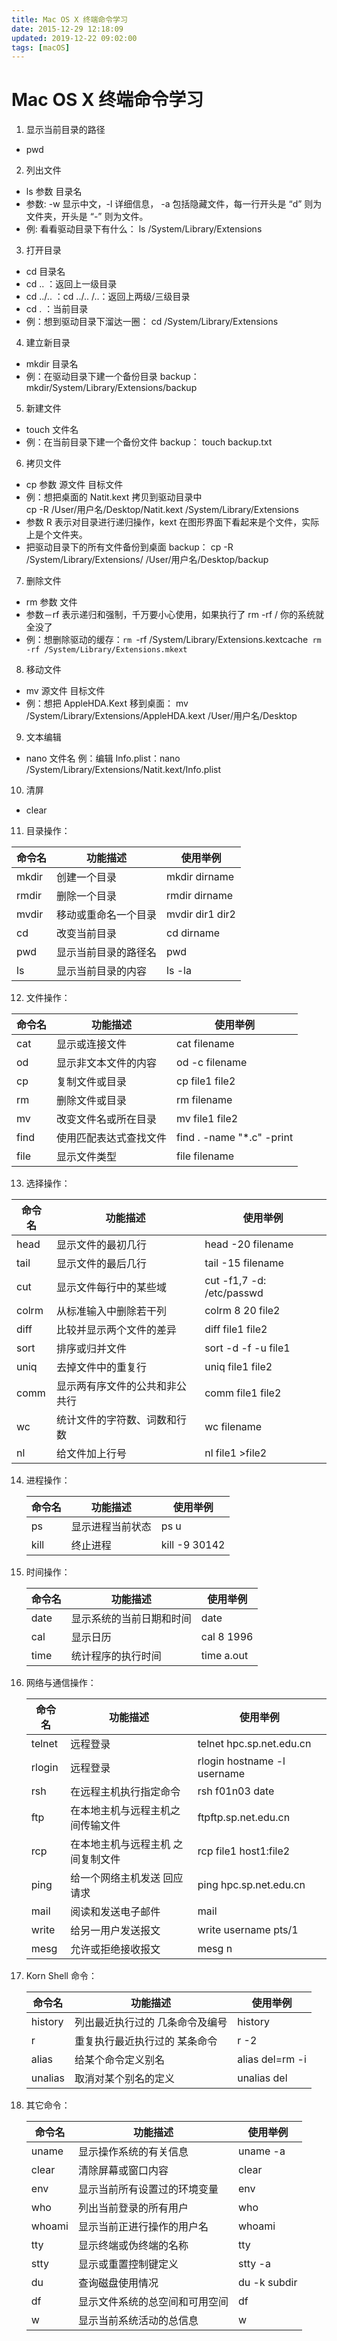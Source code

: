 ```yaml
---
title: Mac OS X 终端命令学习
date: 2015-12-29 12:18:09
updated: 2019-12-22 09:02:00
tags: [macOS]
---
```


# Mac OS X 终端命令学习
1. 显示当前目录的路径
  - pwd
<!--more-->
  
2. 列出文件
  - ls 参数 目录名
  - 参数: -w 显示中文，-l 详细信息， -a 包括隐藏文件，每一行开头是 “d” 则为文件夹，开头是 “-” 则为文件。
  - 例: 看看驱动目录下有什么：
          ls /System/Library/Extensions

3. 打开目录
  - cd 目录名
  - cd .. ：返回上一级目录
  - cd ../.. ：cd ../.. /..：返回上两级/三级目录
  - cd . ：当前目录
  - 例：想到驱动目录下溜达一圈：
            cd /System/Library/Extensions

4. 建立新目录
  - mkdir 目录名
  - 例：在驱动目录下建一个备份目录
          backup：mkdir/System/Library/Extensions/backup

5. 新建文件
  - touch 文件名
  - 例：在当前目录下建一个备份文件 backup：
          touch backup.txt

6. 拷贝文件
  - cp 参数 源文件 目标文件
  - 例：想把桌面的 Natit.kext 拷贝到驱动目录中  
            cp -R /User/用户名/Desktop/Natit.kext /System/Library/Extensions
  - 参数 R 表示对目录进行递归操作，kext 在图形界面下看起来是个文件，实际上是个文件夹。
  - 把驱动目录下的所有文件备份到桌面 backup：
          cp -R /System/Library/Extensions/ /User/用户名/Desktop/backup

7. 删除文件
  - rm 参数 文件
  - 参数－rf 表示递归和强制，千万要小心使用，如果执行了 rm -rf / 你的系统就全没了
  - 例：想删除驱动的缓存：`rm `-rf /System/Library/Extensions.kextcache`
            rm -rf /System/Library/Extensions.mkext`

8. 移动文件
  - mv 源文件 目标文件
  - 例：想把 AppleHDA.Kext 移到桌面：
          mv /System/Library/Extensions/AppleHDA.kext /User/用户名/Desktop

9. 文本编辑
  - nano 文件名
          例：编辑 Info.plist：nano /System/Library/Extensions/Natit.kext/Info.plist

10. 清屏
  
- clear
  
11. 目录操作：

  | 命令名 | 功能描述             | 使用举例        |
  | ------ | -------------------- | --------------- |
  | mkdir  | 创建一个目录         | mkdir dirname   |
  | rmdir  | 删除一个目录         | rmdir dirname   |
  | mvdir  | 移动或重命名一个目录 | mvdir dir1 dir2 |
  | cd     | 改变当前目录         | cd dirname      |
  | pwd    | 显示当前目录的路径名 | pwd             |
  | ls     | 显示当前目录的内容   | ls -la          |
  
12. 文件操作：

  | 命令名 | 功能描述               | 使用举例                  |
  | ------ | ---------------------- | ------------------------- |
  | cat    | 显示或连接文件         | cat filename              |
  | od     | 显示非文本文件的内容   | od -c filename            |
  | cp     | 复制文件或目录         | cp file1 file2            |
  | rm     | 删除文件或目录         | rm filename               |
  | mv     | 改变文件名或所在目录   | mv file1 file2            |
  | find   | 使用匹配表达式查找文件 | find . -name "*.c" -print |
  | file   | 显示文件类型           | file filename             |

13. 选择操作：

   | 命令名 | 功能描述                       | 使用举例                  |
   | ------ | ----------------------- | ------------------------- |
   | head   | 显示文件的最初几行             | head -20 filename         |
   | tail   | 显示文件的最后几行             | tail -15 filename         |
   | cut    | 显示文件每行中的某些域         | cut -f1,7 -d: /etc/passwd |
   | colrm  | 从标准输入中删除若干列         | colrm 8 20 file2          |
   | diff   | 比较并显示两个文件的差异       | diff file1 file2          |
   | sort   | 排序或归并文件                 | sort -d -f -u file1       |
   | uniq   | 去掉文件中的重复行             | uniq file1 file2          |
   | comm   | 显示两有序文件的公共和非公共行 | comm file1 file2          |
   | wc     | 统计文件的字符数、词数和行数   | wc filename               |
   | nl     | 给文件加上行号                 | nl file1 >file2           |

14. 进程操作：
 
    | 命令名 | 功能描述         | 使用举例      |
    | ------ | ---------------- | ------------- |
    | ps     | 显示进程当前状态 | ps u          |
    | kill   | 终止进程         | kill -9 30142 |

15. 时间操作：
  
    | 命令名 | 功能描述                 | 使用举例   |
    | ------ | ------------------------ | ---------- |
    | date   | 显示系统的当前日期和时间 | date       |
    | cal    | 显示日历                 | cal 8 1996 |
    | time   | 统计程序的执行时间       | time a.out |

16. 网络与通信操作：

    | 命令名 | 功能描述                          | 使用举例                    |
    | ------ | --------------------------------- | --------------------------- |
    | telnet | 远程登录                          | telnet hpc.sp.net.edu.cn    |
    | rlogin | 远程登录                          | rlogin hostname -l username |
    | rsh    | 在远程主机执行指定命令            | rsh f01n03 date             |
    | ftp    | 在本地主机与远程主机之间传输文件  | ftpftp.sp.net.edu.cn        |
    | rcp    | 在本地主机与远程主机 之间复制文件 | rcp file1 host1:file2       |
    | ping   | 给一个网络主机发送 回应请求       | ping hpc.sp.net.edu.cn      |
    | mail   | 阅读和发送电子邮件                | mail                        |
    | write  | 给另一用户发送报文                | write username pts/1        |
    | mesg   | 允许或拒绝接收报文                | mesg n                      |

17. Korn Shell 命令：
 
    | 命令名  | 功能描述                        | 使用举例        |
    | ------- | ------------------------------- | --------------- |
    | history | 列出最近执行过的 几条命令及编号 | history         |
    | r       | 重复执行最近执行过的 某条命令   | r -2            |
    | alias   | 给某个命令定义别名              | alias del=rm -i |
    | unalias | 取消对某个别名的定义            | unalias del     |

18. 其它命令：
  
    | 命令名 | 功能描述                       | 使用举例     |
    | ------ | ------------------------------ | ------------ |
    | uname  | 显示操作系统的有关信息         | uname -a     |
    | clear  | 清除屏幕或窗口内容             | clear        |
    | env    | 显示当前所有设置过的环境变量   | env          |
    | who    | 列出当前登录的所有用户         | who          |
    | whoami | 显示当前正进行操作的用户名     | whoami       |
    | tty    | 显示终端或伪终端的名称         | tty          |
    | stty   | 显示或重置控制键定义           | stty -a      |
    | du     | 查询磁盘使用情况               | du -k subdir |
    | df     | 显示文件系统的总空间和可用空间 | df           |
    | w      | 显示当前系统活动的总信息       | w            |

